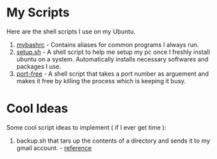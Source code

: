 # My Scripts

Here are the shell scripts I use on my Ubuntu.

1. [mybashrc](./mybashrc) - Contains aliases for common programs I always run.
2. [setup.sh](./setup.sh) - A shell script to help me setup my pc once I freshly install ubuntu on a system. Automatically installs necessary softwares and packages I use.
3. [port-free](./port-free) - A shell script that takes a port number as arguement and makes it free by killing the process which is keeping it busy.

# Cool Ideas

Some cool script ideas to implement ( if I ever get time ):

1. backup.sh that tars up the contents of a directory and sends it to my gmail account. - [reference](http://stackoverflow.com/a/188181)
